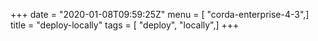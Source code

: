 +++
date = "2020-01-08T09:59:25Z"
menu = [ "corda-enterprise-4-3",]
title = "deploy-locally"
tags = [ "deploy", "locally",]
+++

